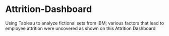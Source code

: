 # Attrition-Dashboard
Using Tableau to analyze fictional sets from IBM; various factors that lead to employee attrition were uncovered as shown on this Attrition Dashboard
